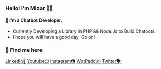 ### Hello! I'm Mizar 👋🏾

<!--![Hero](https://codexceleste.com/curso_3.png)-->

#### 🚀 I’m a Chatbot Developer.
- Currently Developing a Library in PHP && Node.Js to Build Chatbots.
- I hope you will have a good day, Go on!

### 📌 Find me here

[LinkedIn📅](linkedin.com/in/m1zar/)
[Youtube📺](https://www.youtube.com/channel/UCGqNR3g1grcxgqNRDC9KB0g)
[Instagram📷](https://www.instagram.com/contasti.mizar/)
[WatPadd✍](https://www.wattpad.com/user/_M1zar)
[Twitter🗣](https://twitter.com/Mizar_C)
